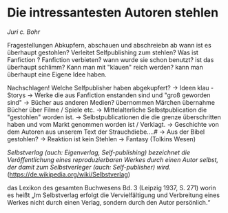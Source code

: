 
# Die intressantesten Autoren stehlen
*Juri c. Bohr* 

Fragestellungen
Abkupfern, abschauen und abschreiebn ab wann ist es überhaupt gestohlen?
Verleitet Selfpublishing zum stehlen?
Was ist Fanfiction ?
Fanfiction verbieten?
wann wurde sie schon benutzt?
ist das überhaupt schlimm?
Kann man mit "klauen" reich werden?
kann man überhaupt eine Eigene Idee haben.

Nachschlagen!
Welche Selfpublisher haben abgekupfert?
-> Ideen klau - Storys
-> Werke die aus Fanfiction enstanden sind und "groß geworden sind"
-> Bücher aus anderen Medien? übernommen Märchen übernahme Bücher über Filme / Spiele etc.
-> Mittelalterliche Selbstpublication die "gestohlen" worden ist.
-> Selbstpublicationen die die grenze überschritten haben und vom Markt genommen worden ist / Verklagt.
-> Geschichte von dem Autoren aus unserem Text der Strauchdiebe....#
-> Aus der Bibel gestohlen? 
-> Reaktion ist kein Stehlen
-> Fantasy (Tolkins Wesen)

*Selbstverlag (auch: Eigenverlag, Self-publishing) bezeichnet die Veröffentlichung eines reproduzierbaren Werkes durch einen Autor selbst, der damit zum Selbstverleger (auch: Self-publisher) wird.* (https://de.wikipedia.org/wiki/Selbstverlag)

das Lexikon des gesamten Buchwesens Bd. 3 (Leipzig 1937, S. 271) worin es heißt „Im Selbstverlag erfolgt die Vervielfältigung und Verbreitung eines Werkes nicht durch einen Verlag, sondern durch den Autor persönlich.“

